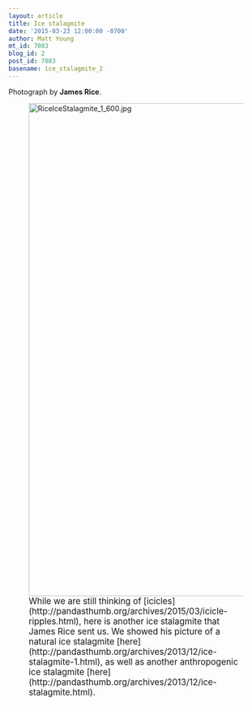 ```yaml
---
layout: article
title: Ice stalagmite
date: '2015-03-23 12:00:00 -0700'
author: Matt Young
mt_id: 7083
blog_id: 2
post_id: 7083
basename: ice_stalagmite_2
---
```

Photograph by **James Rice**.

<figure>
<img src="{{ site.baseurl }}/uploads/2015/RiceIceStalagmite_1_600.jpg" alt="RiceIceStalagmite_1_600.jpg" width="600" height="973" />
<figcaption markdown="span">
<big>While we are still thinking of [icicles](http://pandasthumb.org/archives/2015/03/icicle-ripples.html), here is another ice stalagmite that James Rice sent us. We showed his picture of a natural ice stalagmite [here](http://pandasthumb.org/archives/2013/12/ice-stalagmite-1.html), as well as another anthropogenic ice stalagmite [here](http://pandasthumb.org/archives/2013/12/ice-stalagmite.html).</big>

</figcaption>
</figure>
